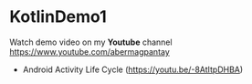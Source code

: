 # KotlinDemo1
Watch demo video on my **Youtube** channel https://www.youtube.com/abermagpantay
- Android Activity Life Cycle (https://youtu.be/-8AtItpDHBA)
